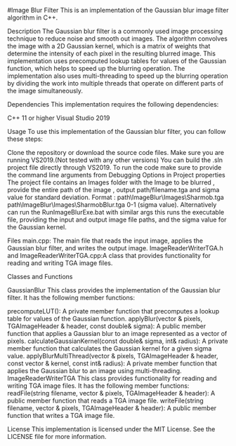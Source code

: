 #Image Blur Filter
This is an implementation of the Gaussian blur image filter algorithm in C++.

Description
The Gaussian blur filter is a commonly used image processing technique to reduce noise and smooth out images.
 The algorithm convolves the image with a 2D Gaussian kernel, which is a matrix of weights that determine the intensity of each pixel in the resulting blurred image.
 This implementation uses precomputed lookup tables for values of the Gaussian function, which helps to speed up the blurring operation.
 The implementation also uses multi-threading to speed up the blurring operation by dividing the work into multiple threads that operate on different parts of the image simultaneously.

Dependencies
This implementation requires the following dependencies:

C++ 11 or higher
Visual Studio 2019

Usage
To use this implementation of the Gaussian blur filter, you can follow these steps:

Clone the repository or download the source code files.
Make sure you are running VS2019.(Not tested with any other versions)
You can build the .sln project file directly through VS2019.
To run the code make sure to provide the command line arguments from Debugging Options in Project properties
The project file contains an Images folder with the Image to be blurred , provide the entire path of the image , output path/filename.tga and sigma value for standard deviation.
Format :
path\ImageBlur\Images\Sharmob.tga path\ImageBlur\Images\SharmobBlur.tga 0-1 (sigma value).
Alternatively can run the RunImageBlurExe.bat with similar args this runs the executable file, providing the input and output image file paths, and the sigma value for the Gaussian kernel.


Files
main.cpp: The main file that reads the input image, applies the Gaussian blur filter, and writes the output image.
ImageReaderWriterTGA.h and ImageReaderWriterTGA.cpp:A class that provides functionality for reading and writing TGA image files.

Classes and Functions

GaussianBlur
This class provides the implementation of the Gaussian blur filter. It has the following member functions:

precomputeLUT(): A private member function that precomputes a lookup table for values of the Gaussian function.
applyBlur(vector<Pixel> & pixels, TGAImageHeader & header, const double& sigma): A public member function that applies a Gaussian blur to an image represented as a vector of pixels.
calculateGaussianKernel(const double& sigma, int& radius): A private member function that calculates the Gaussian kernel for a given sigma value.
applyBlurMultiThread(vector<Pixel> & pixels, TGAImageHeader & header, const vector<double> & kernel, const int& radius): A private member function that applies the Gaussian blur to an image using multi-threading.
ImageReaderWriterTGA
This class provides functionality for reading and writing TGA image files. It has the following member functions:
readFile(string filename, vector<Pixel> & pixels, TGAImageHeader & header): A public member function that reads a TGA image file.
writeFile(string filename, vector<Pixel> & pixels, TGAImageHeader & header): A public member function that writes a TGA image file.

License
This implementation is licensed under the MIT License. See the LICENSE file for more information.
